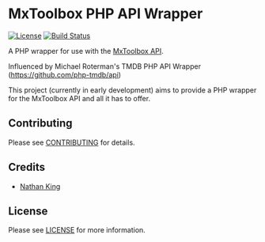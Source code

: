 # MxToolbox PHP API Wrapper

[![License](https://poser.pugx.org/php-tmdb/api/license.png)](LICENSE.txt)
[![Build Status](https://travis-ci.org/Vherus/mxtoolbox-php-api.svg?branch=master)](https://travis-ci.org/Vherus/mxtoolbox-php-api)

A PHP wrapper for use with the [MxToolbox API](http://mxtoolbox.com/productinfo/mxtoolboxapi).

Influenced by Michael Roterman's TMDB PHP API Wrapper (https://github.com/php-tmdb/api)

This project (currently in early development) aims to provide a PHP wrapper for the MxToolbox API and all it has to offer.


## Contributing

Please see [CONTRIBUTING](CONTRIBUTING.md) for details.


## Credits

- [Nathan King](mailto:nkvherus@gmail.com)


## License

Please see [LICENSE](LICENSE.txt) for more information.
